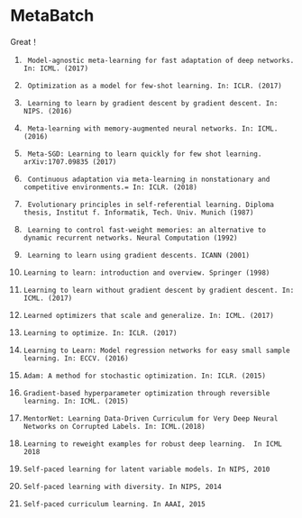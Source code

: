 # MetaBatch

Great！
1.      Model-agnostic meta-learning for fast adaptation of deep networks. In: ICML. (2017) 
2.      Optimization as a model for few-shot learning. In: ICLR. (2017) 
3.      Learning to learn by gradient descent by gradient descent. In: NIPS. (2016) 
4.      Meta-learning with memory-augmented neural networks. In: ICML. (2016) 
5.      Meta-SGD: Learning to learn quickly for few shot learning. arXiv:1707.09835 (2017) 
6.      Continuous adaptation via meta-learning in nonstationary and competitive environments.= In: ICLR. (2018) 
7.      Evolutionary principles in self-referential learning. Diploma thesis, Institut f. Informatik, Tech. Univ. Munich (1987) 
8.      Learning to control fast-weight memories: an alternative to dynamic recurrent networks. Neural Computation (1992) 
9.      Learning to learn using gradient descents. ICANN (2001) 
10.     Learning to learn: introduction and overview. Springer (1998) 
11.     Learning to learn without gradient descent by gradient descent. In: ICML. (2017) 
12.     Learned optimizers that scale and generalize. In: ICML. (2017)
13.     Learning to optimize. In: ICLR. (2017)
14.     Learning to Learn: Model regression networks for easy small sample learning. In: ECCV. (2016) 
15.     Adam: A method for stochastic optimization. In: ICLR. (2015) 
16.     Gradient-based hyperparameter optimization through reversible learning. In: ICML. (2015)
17.     MentorNet: Learning Data-Driven Curriculum for Very Deep Neural Networks on Corrupted Labels. In: ICML.(2018)
18.     Learning to reweight examples for robust deep learning.  In ICML 2018
19.     Self-paced learning for latent variable models. In NIPS, 2010
20.     Self-paced learning with diversity. In NIPS, 2014
21.     Self-paced curriculum learning. In AAAI, 2015

